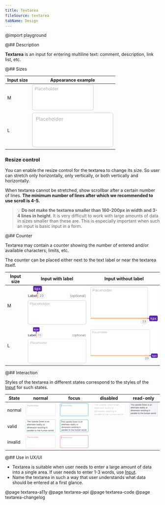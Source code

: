 ```yaml
---
title: Textarea
fileSource: textarea
tabName: Design
---
```


@import playground

@## Description

**Textarea** is an input for entering multiline text: comment, description, link list, etc.

@## Sizes

| Input size | Appearance example                 |
| ---------- | ---------------------------------- |
| M          | ![input with M size](static/m.png) |
| L          | ![input with L size](static/l.png) |

### Resize control

You can enable the resize control for the textarea to change its size. So user can stretch only horizontally, only vertically, or both vertically and horizontally.

When textarea cannot be stretched, show scrollbar after a certain number of lines. **The minimum number of lines after which we recommended to use scroll is 4-5.**

> 💡 **Do not make the textarea smaller than 160-200px in width and 3-4 lines in height**. It is very difficult to work with large amounts of data in sizes smaller than these are. This is especially important when such an input is basic input in a form.

@## Counter

Textarea may contain a counter showing the number of entered and/or available characters, limits, etc.

The counter can be placed either next to the text label or near the textarea itself.

| Input size | Input with label                                       | Input without label                                          |
| ---------- | ------------------------------------------------------ | ------------------------------------------------------------ |
| M          | ![input with M size and counter](static/counter-M.png) | ![input with M size and counter](static/counter-inner-M.png) |
| L          | ![input with L size and counter](static/counter-L.png) | ![input with L size and counter](static/counter-inner-L.png) |

@## Interaction

Styles of the textarea in different states correspond to the styles of the [Input](/components/input/) for such states.

| State   | normal                                 | focus                                                     | disabled                                 | read-only                                |
| ------- | -------------------------------------- | --------------------------------------------------------- | ---------------------------------------- | ---------------------------------------- |
| normal  | ![default input](static/m.png)         | ![default focus](static/m-focus.png)                      | ![disabled input](static/m-disabled.png) | ![readonly input](static/m-readonly.png) |
| valid   | ![valid input](static/m-valid.png)     | ![input with valid focus](static/m-valid-focus.png)       |                                          |                                          |
| invalid | ![invalid input](static/m-invalid.png) | ![ininput with invalid focus](static/m-invalid-focus.png) |                                          |                                          |

@## Use in UX/UI

- Textarea is suitable when user needs to enter a large amount of data into a single area. If user needs to enter 1-3 words, use [Input](/components/input/).
- Name the textarea in such a way that user understands what data should be entered at a first glance.

@page textarea-a11y
@page textarea-api
@page textarea-code
@page textarea-changelog
